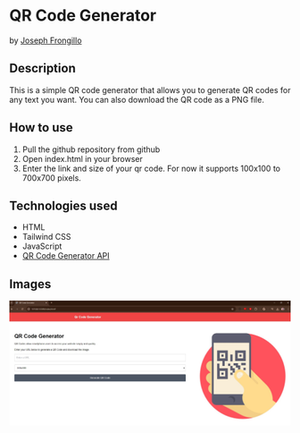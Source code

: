 # QR Code Generator
by [Joseph Frongillo](https://www.linkedin.com/in/joseph-frongillo-087432248/)
## Description
This is a simple QR code generator that allows you to generate QR codes for any text you want. You can also download the QR code as a PNG file.

## How to use
1. Pull the github repository from github
2. Open index.html in your browser
3. Enter the link and size of your qr code. For now it supports 100x100 to 700x700 pixels.

## Technologies used
- HTML
- Tailwind CSS
- JavaScript
- [QR Code Generator API](https://github.com/davidshimjs/qrcodejs?utm_source=cdnjs&utm_medium=cdnjs_link&utm_campaign=cdnjs_library)

## Images
![Web Image](/img/qr-codegen.jpg)
